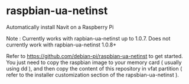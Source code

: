 # raspbian-ua-netinst
Automatically install Navit on a Raspberry Pi

Note : Currently works with rapbian-ua-netinst up to 1.0.7.
Does not currently work with rapbian-ua-netinst 1.0.8+

Refer to https://github.com/debian-pi/raspbian-ua-netinst to get started.
You just need to copy the raspbian image to your memory card ( usually using
dd ), and then copy the content of this repository in vfat partition ( refer
to the installer customization section of the rapsbian-ua-netinst ).

